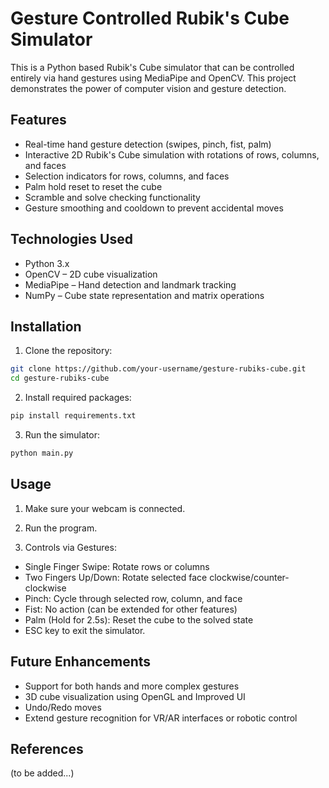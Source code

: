 # Gesture Controlled Rubik's Cube Simulator

This is a Python based Rubik's Cube simulator that can be controlled entirely via hand gestures using MediaPipe and OpenCV. This project demonstrates the power of computer vision and gesture detection.

## Features

- Real-time hand gesture detection (swipes, pinch, fist, palm)
- Interactive 2D Rubik's Cube simulation with rotations of rows, columns, and faces
- Selection indicators for rows, columns, and faces
- Palm hold reset to reset the cube
- Scramble and solve checking functionality
- Gesture smoothing and cooldown to prevent accidental moves

## Technologies Used

- Python 3.x
- OpenCV – 2D cube visualization
- MediaPipe – Hand detection and landmark tracking
- NumPy – Cube state representation and matrix operations

## Installation

1. Clone the repository:

```bash
git clone https://github.com/your-username/gesture-rubiks-cube.git
cd gesture-rubiks-cube
```

2. Install required packages:

```bash
pip install requirements.txt
```

3. Run the simulator:

```bash
python main.py
```

## Usage

1. Make sure your webcam is connected.

2. Run the program.

3. Controls via Gestures:

- Single Finger Swipe: Rotate rows or columns
- Two Fingers Up/Down: Rotate selected face clockwise/counter-clockwise
- Pinch: Cycle through selected row, column, and face
- Fist: No action (can be extended for other features)
- Palm (Hold for 2.5s): Reset the cube to the solved state
- ESC key to exit the simulator.

## Future Enhancements

- Support for both hands and more complex gestures
- 3D cube visualization using OpenGL and Improved UI
- Undo/Redo moves
- Extend gesture recognition for VR/AR interfaces or robotic control

## References

(to be added...)
